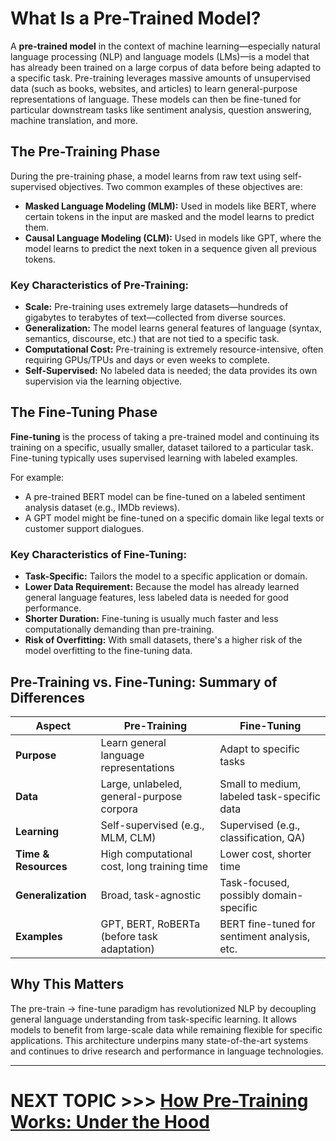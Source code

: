 # What Is a Pre-Trained Model?

A **pre-trained model** in the context of machine learning—especially natural language processing (NLP) and language models (LMs)—is a model that has already been trained on a large corpus of data before being adapted to a specific task. Pre-training leverages massive amounts of unsupervised data (such as books, websites, and articles) to learn general-purpose representations of language. These models can then be fine-tuned for particular downstream tasks like sentiment analysis, question answering, machine translation, and more.

## The Pre-Training Phase

During the pre-training phase, a model learns from raw text using self-supervised objectives. Two common examples of these objectives are:

- **Masked Language Modeling (MLM):** Used in models like BERT, where certain tokens in the input are masked and the model learns to predict them.
- **Causal Language Modeling (CLM):** Used in models like GPT, where the model learns to predict the next token in a sequence given all previous tokens.

### Key Characteristics of Pre-Training:

- **Scale:** Pre-training uses extremely large datasets—hundreds of gigabytes to terabytes of text—collected from diverse sources.
- **Generalization:** The model learns general features of language (syntax, semantics, discourse, etc.) that are not tied to a specific task.
- **Computational Cost:** Pre-training is extremely resource-intensive, often requiring GPUs/TPUs and days or even weeks to complete.
- **Self-Supervised:** No labeled data is needed; the data provides its own supervision via the learning objective.

## The Fine-Tuning Phase

**Fine-tuning** is the process of taking a pre-trained model and continuing its training on a specific, usually smaller, dataset tailored to a particular task. Fine-tuning typically uses supervised learning with labeled examples.

For example:
- A pre-trained BERT model can be fine-tuned on a labeled sentiment analysis dataset (e.g., IMDb reviews).
- A GPT model might be fine-tuned on a specific domain like legal texts or customer support dialogues.

### Key Characteristics of Fine-Tuning:

- **Task-Specific:** Tailors the model to a specific application or domain.
- **Lower Data Requirement:** Because the model has already learned general language features, less labeled data is needed for good performance.
- **Shorter Duration:** Fine-tuning is usually much faster and less computationally demanding than pre-training.
- **Risk of Overfitting:** With small datasets, there's a higher risk of the model overfitting to the fine-tuning data.

## Pre-Training vs. Fine-Tuning: Summary of Differences

| Aspect              | Pre-Training                                    | Fine-Tuning                                  |
|---------------------|--------------------------------------------------|----------------------------------------------|
| **Purpose**         | Learn general language representations          | Adapt to specific tasks                      |
| **Data**            | Large, unlabeled, general-purpose corpora       | Small to medium, labeled task-specific data  |
| **Learning**        | Self-supervised (e.g., MLM, CLM)                | Supervised (e.g., classification, QA)        |
| **Time & Resources**| High computational cost, long training time     | Lower cost, shorter time                     |
| **Generalization**  | Broad, task-agnostic                            | Task-focused, possibly domain-specific       |
| **Examples**        | GPT, BERT, RoBERTa (before task adaptation)     | BERT fine-tuned for sentiment analysis, etc. |

## Why This Matters

The pre-train → fine-tune paradigm has revolutionized NLP by decoupling general language understanding from task-specific learning. It allows models to benefit from large-scale data while remaining flexible for specific applications. This architecture underpins many state-of-the-art systems and continues to drive research and performance in language technologies.

---
# NEXT TOPIC >>> [How Pre-Training Works: Under the Hood](/how-pre-training-works.md)
